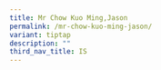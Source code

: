 ```yaml
---
title: Mr Chow Kuo Ming,Jason
permalink: /mr-chow-kuo-ming-jason/
variant: tiptap
description: ""
third_nav_title: IS
---
```

